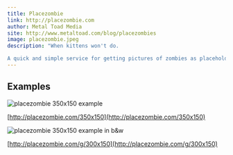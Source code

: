 ```yaml
---
title: Placezombie
link: http://placezombie.com
author: Metal Toad Media
site: http://www.metaltoad.com/blog/placezombies
image: placezombie.jpeg
description: "When kittens won't do.

A quick and simple service for getting pictures of zombies as placeholders in your designs."
---
```


## Examples

![placezombie 350x150 example](http://placezombie.com/350x150)

[http://placezombie.com/350x150](http://placezombie.com/350x150)

![placezombie 350x150 example in b&w](http://placezombie.com/g/350x150)

[http://placezombie.com/g/300x150](http://placezombie.com/g/300x150)